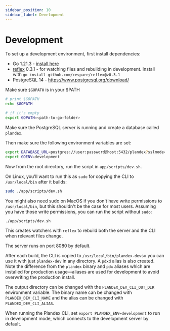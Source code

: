 ```yaml
---
sidebar_position: 10
sidebar_label: Development
---
```


# Development

To set up a development environment, first install dependencies:

- Go 1.21.3 - [install here](https://go.dev/doc/install)
- [reflex](https://github.com/cespare/reflex) 0.3.1 - for watching files and rebuilding in development. Install with `go install github.com/cespare/reflex@v0.3.1`
- PostgreSQL 14 - https://www.postgresql.org/download/

Make sure `$GOPATH` is in your $PATH

```bash
# print $GOPATH
echo $GOPATH

# if it's empty
export GOPATH=<path-to-go-folder>
```

Make sure the PostgreSQL server is running and create a database called `plandex`.

Then make sure the following environment variables are set:

```bash
export DATABASE_URL=postgres://user:password@host:5432/plandex?sslmode=disable # replace with your own database URL
export GOENV=development
```

Now from the root directory, run the script in `app/scripts/dev.sh`.

On Linux, you'll want to run this as `sudo` for copying the CLI to `/usr/local/bin` after it builds:

```bash
sudo ./app/scripts/dev.sh
```

You might also need sudo on MacOS if you don't have write permissions to `/usr/local/bin`, but this shouldn't be the case for most users. Assuming you have those write permissions, you can run the script without `sudo`:

```bash
./app/scripts/dev.sh
```

This creates watchers with `reflex` to rebuild both the server and the CLI when relevant files change.

The server runs on port 8080 by default.

After each build, the CLI is copied to `/usr/local/bin/plandex-dev`so you can use it with just `plandex-dev` in any directory. A `pdxd` alias is also created. Note the difference from the `plandex` binary and `pdx` aliases which are installed for production usage—aliases are used for development to avoid overwriting the production install.

The output directory can be changed with the `PLANDEX_DEV_CLI_OUT_DIR` environment variable. The binary name can be changed with `PLANDEX_DEV_CLI_NAME` and the alias can be changed with `PLANDEX_DEV_CLI_ALIAS`.

When running the Plandex CLI, set `export PLANDEX_ENV=development` to run in development mode, which connects to the development server by default.

